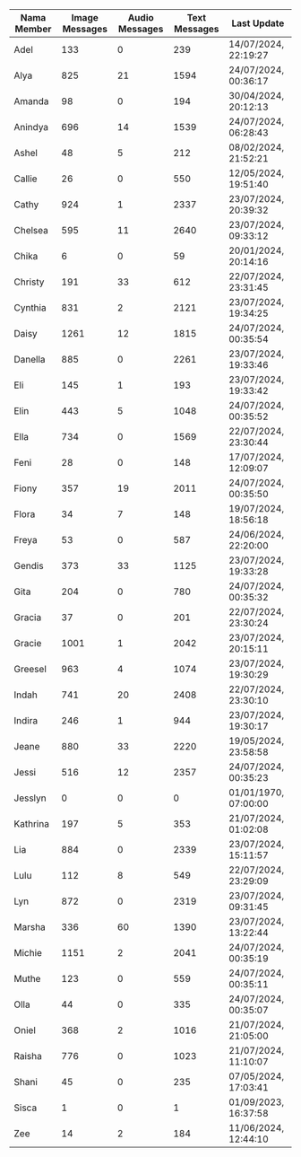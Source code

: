 | Nama Member | Image Messages | Audio Messages | Text Messages | Last Update |
| ------ | -------------- | -------------- | ------------- | ------------ |
| Adel | 133 | 0 | 239 | 14/07/2024, 22:19:27 |
| Alya | 825 | 21 | 1594 | 24/07/2024, 00:36:17 |
| Amanda | 98 | 0 | 194 | 30/04/2024, 20:12:13 |
| Anindya | 696 | 14 | 1539 | 24/07/2024, 06:28:43 |
| Ashel | 48 | 5 | 212 | 08/02/2024, 21:52:21 |
| Callie | 26 | 0 | 550 | 12/05/2024, 19:51:40 |
| Cathy | 924 | 1 | 2337 | 23/07/2024, 20:39:32 |
| Chelsea | 595 | 11 | 2640 | 23/07/2024, 09:33:12 |
| Chika | 6 | 0 | 59 | 20/01/2024, 20:14:16 |
| Christy | 191 | 33 | 612 | 22/07/2024, 23:31:45 |
| Cynthia | 831 | 2 | 2121 | 23/07/2024, 19:34:25 |
| Daisy | 1261 | 12 | 1815 | 24/07/2024, 00:35:54 |
| Danella | 885 | 0 | 2261 | 23/07/2024, 19:33:46 |
| Eli | 145 | 1 | 193 | 23/07/2024, 19:33:42 |
| Elin | 443 | 5 | 1048 | 24/07/2024, 00:35:52 |
| Ella | 734 | 0 | 1569 | 22/07/2024, 23:30:44 |
| Feni | 28 | 0 | 148 | 17/07/2024, 12:09:07 |
| Fiony | 357 | 19 | 2011 | 24/07/2024, 00:35:50 |
| Flora | 34 | 7 | 148 | 19/07/2024, 18:56:18 |
| Freya | 53 | 0 | 587 | 24/06/2024, 22:20:00 |
| Gendis | 373 | 33 | 1125 | 23/07/2024, 19:33:28 |
| Gita | 204 | 0 | 780 | 24/07/2024, 00:35:32 |
| Gracia | 37 | 0 | 201 | 22/07/2024, 23:30:24 |
| Gracie | 1001 | 1 | 2042 | 23/07/2024, 20:15:11 |
| Greesel | 963 | 4 | 1074 | 23/07/2024, 19:30:29 |
| Indah | 741 | 20 | 2408 | 22/07/2024, 23:30:10 |
| Indira | 246 | 1 | 944 | 23/07/2024, 19:30:17 |
| Jeane | 880 | 33 | 2220 | 19/05/2024, 23:58:58 |
| Jessi | 516 | 12 | 2357 | 24/07/2024, 00:35:23 |
| Jesslyn | 0 | 0 | 0 | 01/01/1970, 07:00:00 |
| Kathrina | 197 | 5 | 353 | 21/07/2024, 01:02:08 |
| Lia | 884 | 0 | 2339 | 23/07/2024, 15:11:57 |
| Lulu | 112 | 8 | 549 | 22/07/2024, 23:29:09 |
| Lyn | 872 | 0 | 2319 | 23/07/2024, 09:31:45 |
| Marsha | 336 | 60 | 1390 | 23/07/2024, 13:22:44 |
| Michie | 1151 | 2 | 2041 | 24/07/2024, 00:35:19 |
| Muthe | 123 | 0 | 559 | 24/07/2024, 00:35:11 |
| Olla | 44 | 0 | 335 | 24/07/2024, 00:35:07 |
| Oniel | 368 | 2 | 1016 | 21/07/2024, 21:05:00 |
| Raisha | 776 | 0 | 1023 | 21/07/2024, 11:10:07 |
| Shani | 45 | 0 | 235 | 07/05/2024, 17:03:41 |
| Sisca | 1 | 0 | 1 | 01/09/2023, 16:37:58 |
| Zee | 14 | 2 | 184 | 11/06/2024, 12:44:10 |
